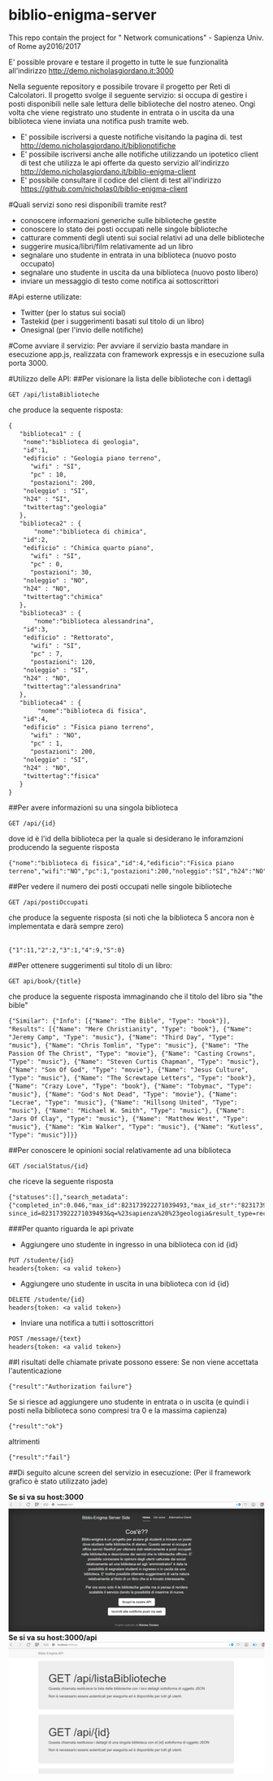 # biblio-enigma-server
This repo contain the project for " Network comunications" - Sapienza Univ. of Rome ay2016/2017

E' possible provare e testare il progetto in tutte le sue funzionalità all'indirizzo http://demo.nicholasgiordano.it:3000

Nella seguente repository e possibile trovare il progetto per Reti di Calcolatori. 
Il progetto svolge il seguente servizio: si occupa di gestire i posti disponibili nelle sale lettura delle biblioteche del nostro ateneo. 
Ongi volta che viene registrato uno studente in entrata o in uscita da una biblioteca viene inviata una notifica push tramite web. 
+ E' possibile iscriversi a queste notifiche visitando la pagina di. test http://demo.nicholasgiordano.it/biblionotifiche
+ E' possibile iscriversi anche alle notifiche utilizzando un ipotetico client di test che utilizza le api offerte da questo servizio all'indirizzo http://demo.nicholasgiordano.it/biblio-enigma-client
+ E' possibile consultare il codice del client di test all'indirizzo https://github.com/nicholas0/biblio-enigma-client

#Quali servizi sono resi disponibili tramite rest?
* conoscere informazioni generiche sulle biblioteche gestite
* conoscere lo stato dei posti occupati nelle singole biblioteche
* catturare commenti degli utenti sui social relativi ad una delle biblioteche
* suggerire musica/libri/film relativamente ad un libro
* segnalare uno studente in entrata in una biblioteca (nuovo posto occupato)
* segnalare uno studente in uscita da una biblioteca (nuovo posto libero)
* inviare un messaggio di testo come notifica ai sottoscrittori

#Api esterne utilizate:
* Twitter (per lo status sui social)
* Tastekid (per i suggerimenti basati sul titolo di un libro)
* Onesignal (per l'invio delle notifiche)

#Come avviare il servizio:
Per avviare il servizio basta mandare in esecuzione app.js, realizzata con framework expressjs e in esecuzione sulla porta 3000.

#Utilizzo delle API:
##Per visionare la lista delle biblioteche con i dettagli
```
GET /api/listaBiblioteche
```
che produce la sequente risposta:
```
{
   "biblioteca1" : {
    "nome":"biblioteca di geologia",
    "id":1,
    "edificio" : "Geologia piano terreno",
	  "wifi" : "SI",
	  "pc" : 10,
	  "postazioni": 200,
    "noleggio" : "SI",
    "h24" : "SI",
    "twittertag":"geologia"
   },
   "biblioteca2" : {
	   "nome":"biblioteca di chimica",
    "id":2,
    "edificio" : "Chimica quarto piano",
	  "wifi" : "SI",
	  "pc" : 0,
	  "postazioni": 30,
    "noleggio" : "NO",
    "h24" : "NO",
    "twittertag":"chimica"
   },
   "biblioteca3" : {
	   "nome":"biblioteca alessandrina",
    "id":3,
    "edificio" : "Rettorato",
	  "wifi" : "SI",
	  "pc" : 7,
	  "postazioni": 120,
    "noleggio" : "SI",
    "h24" : "NO",
    "twittertag":"alessandrina"
   },
   "biblioteca4" : {
	    "nome":"biblioteca di fisica",
    "id":4,
    "edificio" : "Fisica piano terreno",
	  "wifi" : "NO",
	  "pc" : 1,
	  "postazioni": 200,
    "noleggio" : "SI",
    "h24" : "NO",
    "twittertag":"fisica"
   }
}
```
##Per avere informazioni su una singola biblioteca
```
GET /api/{id}
```
dove id è l'id della biblioteca per la quale si desiderano le inforamzioni producendo la seguente risposta
```
{"nome":"biblioteca di fisica","id":4,"edificio":"Fisica piano terreno","wifi":"NO","pc":1,"postazioni":200,"noleggio":"SI","h24":"NO","twittertag":"fisica"}
```
##Per vedere il numero dei posti occupati nelle singole biblioteche
```
GET /api/postiOccupati
```
che produce la seguente risposta (si noti che la biblioteca 5 ancora non è implementata e darà sempre zero)
```

{"1":11,"2":2,"3":1,"4":9,"5":0}
```
##Per ottenere suggerimenti sul titolo di un libro:
```
GET api/book/{title}
```
che produce la seguente risposta immaginando che il titolo del libro sia "the bible"
```
{"Similar": {"Info": [{"Name": "The Bible", "Type": "book"}], "Results": [{"Name": "Mere Christianity", "Type": "book"}, {"Name": "Jeremy Camp", "Type": "music"}, {"Name": "Third Day", "Type": "music"}, {"Name": "Chris Tomlin", "Type": "music"}, {"Name": "The Passion Of The Christ", "Type": "movie"}, {"Name": "Casting Crowns", "Type": "music"}, {"Name": "Steven Curtis Chapman", "Type": "music"}, {"Name": "Son Of God", "Type": "movie"}, {"Name": "Jesus Culture", "Type": "music"}, {"Name": "The Screwtape Letters", "Type": "book"}, {"Name": "Crazy Love", "Type": "book"}, {"Name": "Tobymac", "Type": "music"}, {"Name": "God's Not Dead", "Type": "movie"}, {"Name": "Lecrae", "Type": "music"}, {"Name": "Hillsong United", "Type": "music"}, {"Name": "Michael W. Smith", "Type": "music"}, {"Name": "Jars Of Clay", "Type": "music"}, {"Name": "Matthew West", "Type": "music"}, {"Name": "Kim Walker", "Type": "music"}, {"Name": "Kutless", "Type": "music"}]}}
```
##Per conoscere le opinioni social relativamente ad una biblioteca
```
GET /socialStatus/{id}
```
che riceve la seguente risposta
```
{"statuses":[],"search_metadata":{"completed_in":0.046,"max_id":823173922271039493,"max_id_str":"823173922271039493","query":"%23sapienza+%23geologia","refresh_url":"?since_id=823173922271039493&q=%23sapienza%20%23geologia&result_type=recent&include_entities=1","count":15,"since_id":0,"since_id_str":"0"}}
```
###Per quanto riguarda le api private
* Aggiungere uno studente in ingresso in una biblioteca con id {id}
```
PUT /studente/{id}
headers{token: <a valid token>}
```
* Aggiungere uno studente in uscita in una biblioteca con id {id}
```
DELETE /studente/{id}
headers{token: <a valid token>}
```
* Inviare una notifica a tutti i sottoscrittori
```
POST /message/{text}
headers{token: <a valid token>}
```
##I risultati delle chiamate private possono essere:
Se non viene accettata l'autenticazione
```
{"result":"Authorization failure"}
```
Se si riesce ad aggiungere uno studente in entrata o in uscita (e quindi i posti nella biblioteca sono compresi tra 0 e la massima capienza)
```
{"result":"ok"}
```
altrimenti
```
{"result":"fail"}
```

##Di seguito alcune screen del servizio in esecuzione:
(Per il framework grafico è stato utilizzato jade)

**Se si va su host:3000**
![home](/screenshot/home.png)
**Se si va su host:3000/api**
![api](screenshot/api.png)

	
